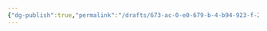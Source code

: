 ```yaml
---
{"dg-publish":true,"permalink":"/drafts/673-ac-0-e0-679-b-4-b94-923-f-20611-e913-cef/","dgHomeLink":true,"dgPassFrontmatter":false}
---
```


